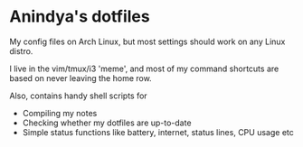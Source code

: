 # Anindya's dotfiles
My config files on Arch Linux, but most settings should work on any Linux distro.

I live in the vim/tmux/i3 'meme', and most of my command shortcuts are based on never leaving the home row.

Also, contains handy shell scripts for
* Compiling my notes
* Checking whether my dotfiles are up-to-date
* Simple status functions like battery, internet, status lines, CPU usage etc
